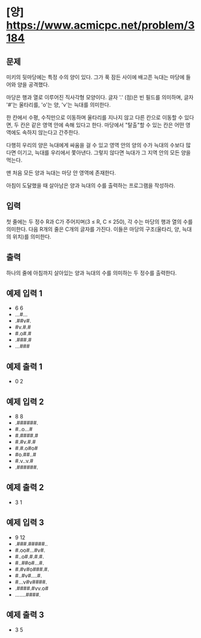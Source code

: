 #  [양] https://www.acmicpc.net/problem/3184

## 문제
미키의 뒷마당에는 특정 수의 양이 있다. 그가 푹 잠든 사이에 배고픈 늑대는 마당에 들어와 양을 공격했다.

마당은 행과 열로 이루어진 직사각형 모양이다. 글자 '.' (점)은 빈 필드를 의미하며, 글자 '#'는 울타리를, 'o'는 양, 'v'는 늑대를 의미한다.

한 칸에서 수평, 수직만으로 이동하며 울타리를 지나지 않고 다른 칸으로 이동할 수 있다면, 두 칸은 같은 영역 안에 속해 있다고 한다. 마당에서 "탈출"할 수 있는 칸은 어떤 영역에도 속하지 않는다고 간주한다.

다행히 우리의 양은 늑대에게 싸움을 걸 수 있고 영역 안의 양의 수가 늑대의 수보다 많다면 이기고, 늑대를 우리에서 쫓아낸다. 그렇지 않다면 늑대가 그 지역 안의 모든 양을 먹는다.

맨 처음 모든 양과 늑대는 마당 안 영역에 존재한다.

아침이 도달했을 때 살아남은 양과 늑대의 수를 출력하는 프로그램을 작성하라.

## 입력
첫 줄에는 두 정수 R과 C가 주어지며(3 ≤ R, C ≤ 250), 각 수는 마당의 행과 열의 수를 의미한다.
다음 R개의 줄은 C개의 글자를 가진다. 이들은 마당의 구조(울타리, 양, 늑대의 위치)를 의미한다.

## 출력
하나의 줄에 아침까지 살아있는 양과 늑대의 수를 의미하는 두 정수를 출력한다.

## 예제 입력 1 
- 6 6
- ...#...
- .##v#.
- #v.#.#
- #.o#.#
- .###.#
- ...###

## 예제 출력 1 
- 0 2

## 예제 입력 2
- 8 8
- .######.
- #..o...#
- #.####.#
- #.#v.#.#
- #.#.o#o#
- #o.##..#
- #.v..v.#
- .######.

## 예제 출력 2 
- 3 1

## 예제 입력 3
- 9 12
- .###.#####..
- #.oo#...#v#.
- #..o#.#.#.#.
- #..##o#...#.
- #.#v#o###.#.
- #..#v#....#.
- #...v#v####.
- .####.#vv.o#
- .......####.

## 예제 출력 3
- 3 5